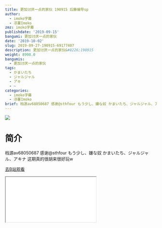 ```yaml
---
title: 更加讨厌一点的家伙 190915 后藤编导sp
author:
  - imoko字幕
  - 凉薯Imoko
zmz: imoko字幕
publishdate: '2019-09-15'
bangumi: 更加讨厌一点的家伙
date: '2019-10-02'
slug: 2019-09-27-190915-69177407
description: 更加讨厌一点的家伙&#8226;190915
weight: 8998.0
bangumis:
  - 更加讨厌一点的家伙
tags:
  - かまいたち
  - ジャルジャル
  - アキ
  - ~
categories:
  - imoko字幕
  - 凉薯Imoko
brief: 档源av68050687 感谢@sthfour もう少し、嫌な奴 かまいたち、ジャルジャル、アキナ 这期真的很胡来很好玩w
---
```

![](https://raw.githubusercontent.com/tcgriffith/owaraisite/master/static/tmpimg/9a6520dd06560138cae3089ad0273edfcf97c37c.jpg.480.jpg)
# 简介  
档源av68050687 感谢@sthfour
もう少し、嫌な奴
かまいたち、ジャルジャル、アキナ
这期真的很胡来很好玩w  

[去B站观看](https://www.bilibili.com/video/av69177407/)
<div class ="resp-container"><iframe class="testiframe" src="//player.bilibili.com/player.html?aid=69177407"", scrolling="no", allowfullscreen="true" > </iframe></div> 
